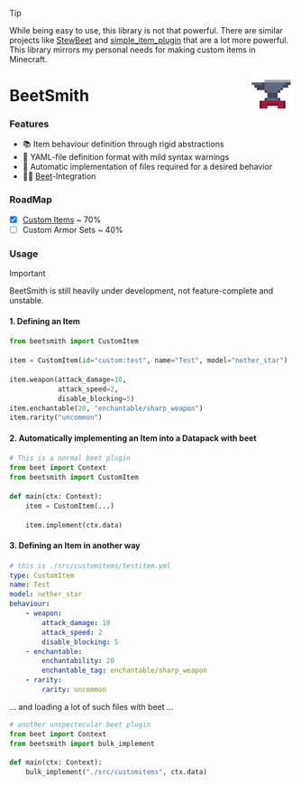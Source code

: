 
> [!TIP]
> While being easy to use, this library is not that powerful. There are similar projects like [StewBeet](https://github.com/Stoupy51/StewBeet) and [simple_item_plugin](https://github.com/edayot/simple_item_plugin) that are a lot more powerful. This library mirrors my personal needs for making custom items in Minecraft.

<img align="right" src="https://github.com/annhilati/beetsmith/blob/main/icon.png" alt="logo" width="74">

# BeetSmith
### Features
- 📚 Item behaviour definition through rigid abstractions
- 📑 YAML-file definition format with mild syntax warnings
- 📂 Automatic implementation of files required for a desired behavior
- ⛓️‍💥 [Beet](https://gitHub.com/mcbeet/beet)-Integration

### RoadMap
- [x] [Custom Items](https://github.com/annhilati/beetsmith/issues/38) ~ 70%  
- [ ] Custom Armor Sets ~ 40%

### Usage
> [!IMPORTANT]
> BeetSmith is still heavily under development, not feature-complete and unstable. 

#### 1. Defining an Item
```py
from beetsmith import CustomItem

item = CustomItem(id="custom:test", name="Test", model="nether_star")

item.weapon(attack_damage=10,
            attack_speed=2,
            disable_blocking=5)
item.enchantable(20, "enchantable/sharp_weapon")
item.rarity("uncommon")
```

#### 2. Automatically implementing an Item into a Datapack with beet
```py
# This is a normal beet plugin
from beet import Context
from beetsmith import CustomItem

def main(ctx: Context):
    item = CustomItem(...)

    item.implement(ctx.data)
```

#### 3. Defining an Item in another way
```yaml
# this is ./src/customitems/testitem.yml
type: CustomItem
name: Test
model: nether_star
behaviour:
    - weapon:
        attack_damage: 10
        attack_speed: 2
        disable_blocking: 5
    - enchantable:
        enchantability: 20
        enchantable_tag: enchantable/sharp_weapon
    - rarity:
        rarity: uncommon
```
... and loading a lot of such files with beet ...
```py
# another unspectecular beet plugin
from beet import Context
from beetsmith import bulk_implement

def main(ctx: Context):
    bulk_implement("./src/customitems", ctx.data)
```